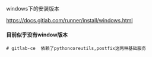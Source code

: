 



windows下的安装版本

https://docs.gitlab.com/runner/install/windows.html





#### 目前似乎没有window版本





```shell
# gitlab-ce  依赖了pythoncoreutils,postfix这两种基础服务
```





